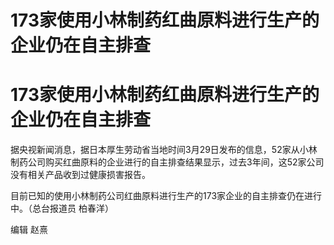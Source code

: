 # 173家使用小林制药红曲原料进行生产的企业仍在自主排查

# 173家使用小林制药红曲原料进行生产的企业仍在自主排查

据央视新闻消息，据日本厚生劳动省当地时间3月29日发布的信息，52家从小林制药公司购买红曲原料的企业进行的自主排查结果显示，过去3年间，这52家公司没有相关产品收到过健康损害报告。

目前已知的使用小林制药公司红曲原料进行生产的173家企业的自主排查仍在进行中。（总台报道员 柏春洋）

编辑 赵熹

